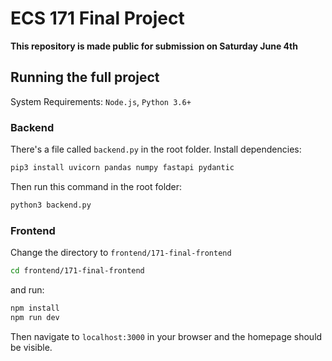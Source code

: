 # ECS 171 Final Project
**This repository is made public for submission on Saturday June 4th**

## Running the full project
System Requirements: `Node.js`, `Python 3.6+`
### Backend

There's a file called ```backend.py```  in the root folder.
Install dependencies:

```bash
pip3 install uvicorn pandas numpy fastapi pydantic
```
Then run this command in the root folder:
```bash
python3 backend.py
```
### Frontend
Change the directory to ``` frontend/171-final-frontend ```
``` bash
cd frontend/171-final-frontend
```
and run:
```bash
npm install
npm run dev
```
Then navigate to ```localhost:3000``` in your browser and the homepage should be visible.